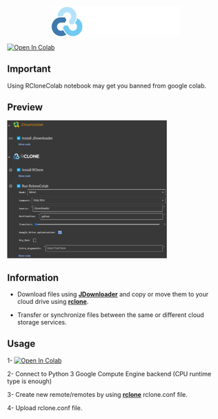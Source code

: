 <p align="center">
  <img height="70" src="https://raw.githubusercontent.com/huseidon/RCloneColab/refs/heads/main/img/title_rclone.png">
</p>

[![Open In Colab](https://colab.research.google.com/assets/colab-badge.svg)](https://colab.research.google.com/github/huseidon/RCloneColab/blob/main/RcloneColab.ipynb)

## Important
Using RCloneColab notebook may get you banned from google colab.

## Preview
<img width="370" src="https://raw.githubusercontent.com/huseidon/RCloneColab/refs/heads/main/img/01.png">

## Information

* Download files using [**JDownloader**](http://jdownloader.org/) and copy or move them to your cloud drive using [**rclone**](https://rclone.org/).

* Transfer or synchronize files between the same or different cloud storage services.

## Usage 

1- [![Open In Colab](https://colab.research.google.com/assets/colab-badge.svg)](https://colab.research.google.com/github/huseidon/RCloneColab/blob/main/RcloneColab.ipynb)

2- Connect to Python 3 Google Compute Engine backend (CPU runtime type is enough)

3- Create new remote/remotes by using [**rclone**](https://rclone.org/) rclone.conf file.

4- Upload rclone.conf file.